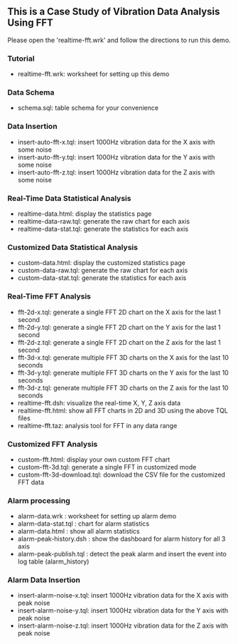## This is a Case Study of Vibration Data Analysis Using FFT

Please open the 'realtime-fft.wrk' and follow the directions to run this demo.

### Tutorial

- realtime-fft.wrk: worksheet for setting up this demo

### Data Schema
- schema.sql: table schema for your convenience

### Data Insertion
- insert-auto-fft-x.tql: insert 1000Hz vibration data for the X axis with some noise
- insert-auto-fft-y.tql: insert 1000Hz vibration data for the Y axis with some noise
- insert-auto-fft-z.tql: insert 1000Hz vibration data for the Z axis with some noise

### Real-Time Data Statistical Analysis
- realtime-data.html: display the statistics page
- realtime-data-raw.tql: generate the raw chart for each axis
- realtime-data-stat.tql: generate the statistics for each axis

### Customized Data Statistical Analysis
- custom-data.html: display the customized statistics page
- custom-data-raw.tql: generate the raw chart for each axis
- custom-data-stat.tql: generate the statistics for each axis

### Real-Time FFT Analysis
- fft-2d-x.tql: generate a single FFT 2D chart on the X axis for the last 1 second
- fft-2d-y.tql: generate a single FFT 2D chart on the Y axis for the last 1 second
- fft-2d-z.tql: generate a single FFT 2D chart on the Z axis for the last 1 second
- fft-3d-x.tql: generate multiple FFT 3D charts on the X axis for the last 10 seconds
- fft-3d-y.tql: generate multiple FFT 3D charts on the Y axis for the last 10 seconds
- fft-3d-z.tql: generate multiple FFT 3D charts on the Z axis for the last 10 seconds
- realtime-fft.dsh: visualize the real-time X, Y, Z axis data
- realtime-fft.html: show all FFT charts in 2D and 3D using the above TQL files
- realtime-fft.taz: analysis tool for FFT in any data range

### Customized FFT Analysis
- custom-fft.html: display your own custom FFT chart
- custom-fft-3d.tql: generate a single FFT in customized mode
- custom-fft-3d-download.tql: download the CSV file for the customized FFT data

### Alarm processing
- alarm-data.wrk : worksheet for setting up alarm demo
- alarm-data-stat.tql : chart for alarm statistics
- alarm-data.html : show all alarm statistics
- alarm-peak-history.dsh : show the dashboard for alarm history for all 3 axis
- alarm-peak-publish.tql : detect the peak alarm and insert the event into log table (alarm_history)

### Alarm Data Insertion
- insert-alarm-noise-x.tql: insert 1000Hz vibration data for the X axis with peak noise
- insert-alarm-noise-y.tql: insert 1000Hz vibration data for the Y axis with peak noise
- insert-alarm-noise-z.tql: insert 1000Hz vibration data for the Z axis with peak noise



